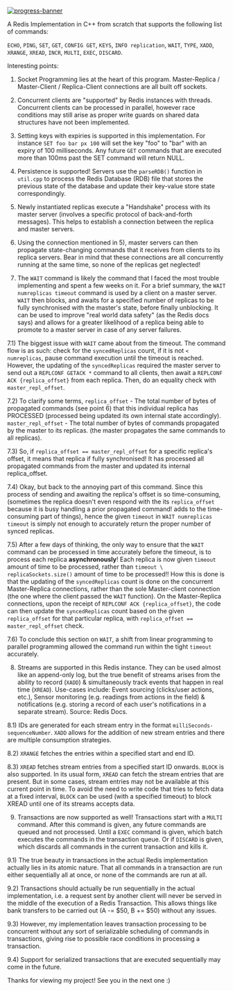 [![progress-banner](https://backend.codecrafters.io/progress/redis/2413cc25-ce65-4e24-b894-57e7717ca4bf)](https://app.codecrafters.io/users/codecrafters-bot?r=2qF)

A Redis Implementation in C++ from scratch that supports the following list of commands: 

`ECHO`, `PING`, `SET`, `GET`, `CONFIG GET`, `KEYS`, `INFO replication`, `WAIT`, `TYPE`, `XADD`, `XRANGE`, `XREAD`, `INCR`, `MULTI`, `EXEC`, `DISCARD`.

Interesting points:

1) Socket Programming lies at the heart of this program. Master-Replica / Master-Client / Replica-Client connections are all built off sockets.

2) Concurrent clients are "supported" by Redis instances with threads. Concurrent clients can be processed in parallel, however race conditions may still arise as proper write guards on shared data structures have not been implemented.

3) Setting keys with expiries is supported in this implementation. For instance `SET foo bar px 100` will set the key "foo" to "bar" with an expiry of 100 milliseconds. Any future `GET` commands that are executed more than 100ms past the SET command will return NULL.

4) Persistence is supported! Servers use the `parseRDB()` function in `util.cpp` to process the Redis Database (RDB) file that stores the previous state of the database and update their key-value store state correspondingly.

5) Newly instantiated replicas execute a "Handshake" process with its master server (involves a specific protocol of back-and-forth messages). This helps to establish a connection between the replica and master servers. 

6) Using the connection mentioned in 5), master servers can then propagate state-changing commands that it receives from clients to its replica servers. Bear in mind that these connections are all concurrently running at the same time, so none of the replicas get neglected!

7) The `WAIT` command is likely the command that I faced the most trouble implementing and spent a few weeks on it. For a brief summary, the `WAIT numreplicas timeout` command is used by a client on a master server. `WAIT` then blocks, and awaits for a specified number of replicas to be fully synchronised with the master's state, before finally unblocking. It can be used to improve "real world data safety" (as the Redis docs says) and allows for a greater likelihood of a replica being able to promote to a master server in case of any server failures. 

7.1) The biggest issue with `WAIT` came about from the timeout. The command flow is as such: check for the `syncedReplicas` count, if it is not `< numreplicas`, pause command execution until the timeout is reached. However, the updating of the `syncedReplicas` required the master server to send out a `REPLCONF GETACK *` command to all clients, then await a `REPLCONF ACK {replica_offset}` from each replica. Then, do an equality check with `master_repl_offset`.

7.2) To clarify some terms, `replica_offset` - The total number of bytes of propagated commands (see point 6) that this individual replica has PROCESSED (processed being updated its own internal state accordingly). `master_repl_offset` - The total number of bytes of commands propagated by the master to its replicas. (the master propagates the same commands to all replicas). 

7.3) So, if `replica_offset == master_repl_offset` for a specific replica's offset, it means that replica if fully synchronised! It has processed all propagated commands from the master and updated its internal replica_offset. 

7.4) Okay, but back to the annoying part of this command. Since this process of sending and awaiting the replica's offset is so time-consuming, (sometimes the replica doesn't even respond with the its `replica_offset` because it is busy handling a prior propagated command! adds to the time-consuming part of things), hence the given `timeout` in `WAIT numreplicas timeout` is simply not enough to accurately return the proper number of synced replicas.

7.5) After a few days of thinking, the only way to ensure that the `WAIT` command can be processed in time accurately before the timeout, is to process each replica **asynchronously**! Each replica is now given `timeout` amount of time to be processed, rather than `timeout \ replicaSockets.size()` amount of time to be processed!! How this is done is that the updating of the `syncedReplicas` count is done on the concurrent Master-Replica connections, rather than the sole Master-client connection (the one where the client passed the `WAIT` function). On the Master-Replica connections, upon the receipt of `REPLCONF ACK {replica_offset}`, the code can then update the `syncedReplicas` count based on the given `replica_offset` for that particular replica, with `replica_offset == master_repl_offset` check. 

7.6) To conclude this section on `WAIT`, a shift from linear programming to parallel programming allowed the command run within the tight `timeout` accurately. 

8) Streams are supported in this Redis instance. They can be used almost like an append-only log, but the true benefit of streams arises from the ability to record (`XADD`) & simultaneously track events that happen in real time (`XREAD`). Use-cases include: Event sourcing (clicks/user actions, etc.), Sensor monitoring (e.g. readings from actions in the field) & notifications (e.g. storing a record of each user's notifications in a separate stream). Source: Redis Docs. 

8.1) IDs are generated for each stream entry in the format `milliSeconds-sequenceNumber`. `XADD` allows for the addition of new stream entries and there are multiple consumption strategies. 

8.2) `XRANGE` fetches the entries within a specified start and end ID. 

8.3) `XREAD` fetches stream entries from a specified start ID onwards. `BLOCK` is also supported. In its usual form, `XREAD` can fetch the stream entries that are present. But in some cases, stream entries may not be available at this current point in time. To avoid the need to write code that tries to fetch data at a fixed interval, `BLOCK` can be used (with a specified timeout) to block XREAD until one of its streams accepts data. 

9) Transactions are now supported as well! Transactions start with a `MULTI` command. After this command is given, any future commands are queued and not processed. Until a `EXEC` command is given, which batch executes the commands in the transaction queue. Or if `DISCARD` is given, which discards all commands in the current transaction and kills it.

9.1) The true beauty in transactions in the actual Redis implementation actually lies in its atomic nature. That all commands in a transaction are run either sequentially all at once, or none of the commands are run at all. 

9.2) Transactions should actually be run sequentially in the actual implementation, i.e. a request sent by another client will never be served in the middle of the execution of a Redis Transaction. This allows things like bank transfers to be carried out (A -= $50, B += $50) without any issues. 

9.3) However, my implementation leaves transaction processing to be concurrent without any sort of serializable scheduling of commands in transactions, giving rise to possible race conditions in processing a transaction.

9.4) Support for serialized transactions that are executed sequentially may come in the future. 


Thanks for viewing my project! See you in the next one :)